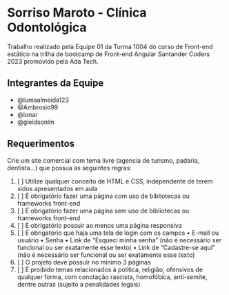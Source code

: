 # Sorriso Maroto - Clínica Odontológica

Trabalho realizado pela Equipe 01 da Turma 1004 do curso de Front-end estático na trilha de bootcamp de Front-end Angular Santander Coders 2023 promovido pela Ada Tech.

## Integrantes da Equipe
- @lumaalmeida123
- @Ambrosio99
- @ionar
- @gleidsonlm

## Requerimentos

Crie um site comercial com tema livre (agencia de turismo, padaria, dentista...) que possua as seguintes 
regras:
1. [  ] Utilize qualquer conceito de HTML e CSS, independente de terem sidos apresentados em aula
2. [  ] É obrigatório fazer uma página com uso de bibliotecas ou frameworks front-end
3. [  ] É obrigatório fazer uma página sem uso de bibliotecas ou frameworks front-end
4. [  ] É obrigatório possuir ao menos uma página responsiva
5. [  ] É obrigatório que haja uma tela de login com os campos 
• E-mail ou usuário
• Senha 
• Link de “Esqueci minha senha” (não é necessário ser funcional ou ser exatamente esse texto)
• Link de “Cadastre-se aqui” (não é necessário ser funcional ou ser exatamente esse texto)
6. [  ] O projeto deve possuir no mínimo 3 páginas
7. [  ] É proibido temas relacionados à politica, religião, ofensivos de qualquer forma, com conotação 
rascista, homofóbica, anti-semite, dentre outras (sujeito a penalidades legais)
